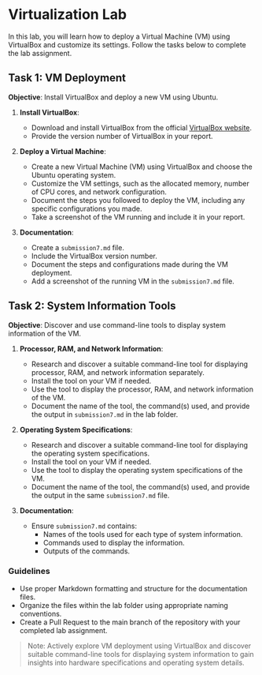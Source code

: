 # Virtualization Lab

In this lab, you will learn how to deploy a Virtual Machine (VM) using VirtualBox and customize its settings. Follow the tasks below to complete the lab assignment.

## Task 1: VM Deployment

**Objective**: Install VirtualBox and deploy a new VM using Ubuntu.

1. **Install VirtualBox**:
   - Download and install VirtualBox from the official [VirtualBox website](https://www.virtualbox.org/).
   - Provide the version number of VirtualBox in your report.

2. **Deploy a Virtual Machine**:
   - Create a new Virtual Machine (VM) using VirtualBox and choose the Ubuntu operating system.
   - Customize the VM settings, such as the allocated memory, number of CPU cores, and network configuration.
   - Document the steps you followed to deploy the VM, including any specific configurations you made.
   - Take a screenshot of the VM running and include it in your report.

3. **Documentation**:
   - Create a `submission7.md` file.
   - Include the VirtualBox version number.
   - Document the steps and configurations made during the VM deployment.
   - Add a screenshot of the running VM in the `submission7.md` file.

## Task 2: System Information Tools

**Objective**: Discover and use command-line tools to display system information of the VM.

1. **Processor, RAM, and Network Information**:
   - Research and discover a suitable command-line tool for displaying processor, RAM, and network information separately.
   - Install the tool on your VM if needed.
   - Use the tool to display the processor, RAM, and network information of the VM.
   - Document the name of the tool, the command(s) used, and provide the output in `submission7.md` in the lab folder.

2. **Operating System Specifications**:
   - Research and discover a suitable command-line tool for displaying the operating system specifications.
   - Install the tool on your VM if needed.
   - Use the tool to display the operating system specifications of the VM.
   - Document the name of the tool, the command(s) used, and provide the output in the same `submission7.md` file.

3. **Documentation**:
   - Ensure `submission7.md` contains:
     - Names of the tools used for each type of system information.
     - Commands used to display the information.
     - Outputs of the commands.

### Guidelines

- Use proper Markdown formatting and structure for the documentation files.
- Organize the files within the lab folder using appropriate naming conventions.
- Create a Pull Request to the main branch of the repository with your completed lab assignment.

> Note: Actively explore VM deployment using VirtualBox and discover suitable command-line tools for displaying system information to gain insights into hardware specifications and operating system details.
